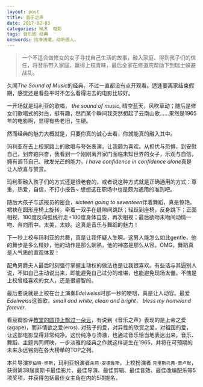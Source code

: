 ```yaml
---
layout: post
title: 音乐之声
date: 2017-02-03
categories: WLR  电影
tags: 音乐剧 经典
onewords: 纯净清澈，动听感人。
---
```

> 一个不适合做修女的女子寻找自己生活的故事，融入家庭、得到孩子们的信任，将音乐带入家庭，赢得上校青睐，最后全家在修道院帮助下到瑞士躲避战乱。

久闻*The Sound of Music*的经典，不过一直都没有点开观看。适逢要离家结束假期，感觉还是看些平时不怎么看得进去的电影比较好。

一开场就是玛利亚的歌唱， *the sound of music*, 晴空蓝天，风吹草动；随后是修女们歌唱式的对白，挺有趣，然而某个瞬间我突然想起了云南山歌……果然是1965年的电影啊，显得有些老旧，生硬。

然而经典的魅力大概就是，只要你真的诚心去看，你就能真的融入其中。

玛利亚在去上校家路上的歌唱与夸张表演，让我颇为喜欢。从担忧与恐惧，到安慰自己，到奔跑兴奋，我看到一个刚刚离开家门面临未知世界的女子，乐观与自信，拥有调节自己、散发光芒的能力。*I have confidence in confidence alone*真是让人欣喜与赞赏。

玛利亚融入孩子们的方式还是很老套的，或者说这种方式就是正确通用的方式：尊重、热爱，自信，不打小报告~ 想想这在职场中也是颇为通用的准则吧。

随后大孩子与送报员的密会，*sixteen going to seventeen*伴着舞蹈，真是惊艳。裙袂在圆形座椅上旋转，牵着一双手在缝隙间跳跃；轻跃到座椅，反身跳下；正面相视，180度反向弧线行走+180度身体自旋，再次相视；最后欲吻未吻间动情一吻、奔向雨中。太美，太妙。这真是音乐与舞蹈的魅力！

下一秒上校与玛利亚的共舞，真是让我怀疑人生啊。这男人能怎么如此gentle，他的舞步是多么精妙，他的动作是那么娴熟，他的神态是那么从容。OMG，舞蹈真是人气质的直观体现！

配角男爵夫人最后时刻强行掌握主动权的做法也是让我很喜欢。有些话与其逼别人说，不如自己主动说出来，即能避免自己过分的难堪，也能避免现场太僵。不愧是上校曾经喜欢的女人，还是很睿智的。

最后要说就是上校在台上演奏*Edelweiss*时那一秒的哽咽，真是让人动容。最爱*Edelweiss*这首歌，*small and white, clean and bright*， *bless my homeland forever*.

看豆瓣影评[教堂的圆顶上飘过一朵云](https://movie.douban.com/review/3265656/)，有说到《音乐之声》表现的是上帝之爱(agape)，而非情欲之爱(eros). 对孩子的爱，对异性的欣赏之爱，对祖国的爱，让这部电影显得非常纯净。这份纯净与清澈，也通过音乐恰当地表达出来。音乐、舞蹈、主题共同辉映，一步淡雅的经典之作就这样诞生在1965，并将在可预期的未来永远铭刻在各大榜单的TOP之列。

本片导演`罗伯特·怀斯`，玛利亚扮演者`朱莉·安德鲁斯`，上校扮演者 `克里斯托弗·普卢默`，获得第38届奥斯卡最佳影片、最佳导演、最佳剪辑、最佳音效、最佳改编配乐等5项奖项，并获得包括最佳女主角在内的5项提名。
